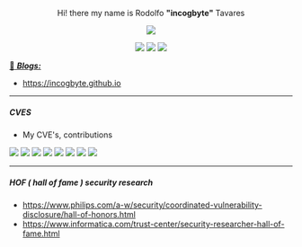 <p align="center"> Hi! there my name is Rodolfo <strong>"incogbyte"</strong> Tavares </p>

<p align="center">
  <img src="https://media.giphy.com/media/11O5c9EfmZTyyA/giphy.gif">
</p>

<p align="center">
  <a href="https://twitter.com/incogbyte"><img src="https://img.shields.io/twitter/follow/incogbyte?color=0ff00&label=%40incogbyte&logo=twitter&logoColor=00ff00&style=for-the-badge"></a>
  <a href="https://github.com/incogbyte"><img src="https://img.shields.io/github/followers/incogbyte?color=%2300ff00&logoColor=00ff00&logo=github&style=for-the-badge"></a>
  <a href="https://linkedin.com/rodolfo-augusto-543863a7"><img src="https://img.shields.io/badge/LinkedIn-green?color=0ff00&label=Rodolfo%20Tavares&logo=linkedin&logoColor=00ff00&style=for-the-badge"></p>

:notebook: ***Blogs:***
- https://incogbyte.github.io


---
##### CVES
  * My CVE's, contributions
  <img src="https://img.shields.io/badge/CVE-CVE--2021--30140-green?link=https://nvd.nist.gov/vuln/detail/CVE-2021-30140" />
  <img src="https://img.shields.io/badge/CVE-CVE--2020--35581%20-green?link=https://nvd.nist.gov/vuln/detail/CVE-2020-35581"/>
  <img src="https://img.shields.io/badge/CVE-CVE--2020--35582-green?link=https://nvd.nist.gov/vuln/detail/CVE-2020-35582" />
  <img src="https://img.shields.io/badge/CVE-CVE--2020--25790-green?link=https://nvd.nist.gov/vuln/detail/CVE-2020-25790" />
  <img src="https://img.shields.io/badge/CVE-CVE--2019--20803-green?link=https://nvd.nist.gov/vuln/detail/CVE-2019-20803" />
  <img src="https://img.shields.io/badge/CVE-CVE--2019--20804-green?link=https://nvd.nist.gov/vuln/detail/CVE-2019-20804" />
  <img src="https://img.shields.io/badge/CVE-CVE--2019--13363-green?link=https://nvd.nist.gov/vuln/detail/CVE-2019-13363" />
  <img src="https://img.shields.io/badge/CVE-CVE--2019--13364-green?link=https://nvd.nist.gov/vuln/detail/CVE-2019-13364" />
  
--- 
##### HOF ( hall of fame ) security research
  - https://www.philips.com/a-w/security/coordinated-vulnerability-disclosure/hall-of-honors.html
  - https://www.informatica.com/trust-center/security-researcher-hall-of-fame.html
